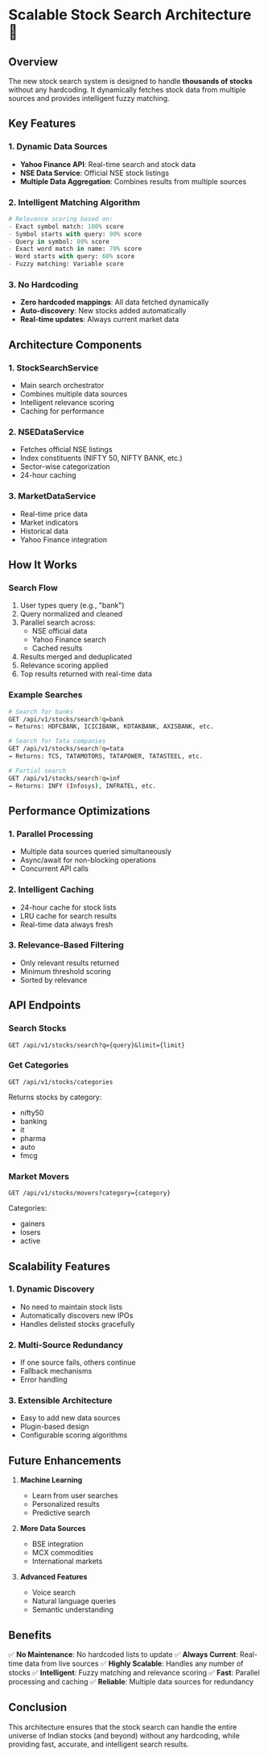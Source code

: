 # Scalable Stock Search Architecture 🚀

## Overview

The new stock search system is designed to handle **thousands of stocks** without any hardcoding. It dynamically fetches stock data from multiple sources and provides intelligent fuzzy matching.

## Key Features

### 1. **Dynamic Data Sources**
- **Yahoo Finance API**: Real-time search and stock data
- **NSE Data Service**: Official NSE stock listings
- **Multiple Data Aggregation**: Combines results from multiple sources

### 2. **Intelligent Matching Algorithm**
```python
# Relevance scoring based on:
- Exact symbol match: 100% score
- Symbol starts with query: 90% score  
- Query in symbol: 80% score
- Exact word match in name: 70% score
- Word starts with query: 60% score
- Fuzzy matching: Variable score
```

### 3. **No Hardcoding**
- **Zero hardcoded mappings**: All data fetched dynamically
- **Auto-discovery**: New stocks added automatically
- **Real-time updates**: Always current market data

## Architecture Components

### 1. **StockSearchService**
- Main search orchestrator
- Combines multiple data sources
- Intelligent relevance scoring
- Caching for performance

### 2. **NSEDataService**
- Fetches official NSE listings
- Index constituents (NIFTY 50, NIFTY BANK, etc.)
- Sector-wise categorization
- 24-hour caching

### 3. **MarketDataService**
- Real-time price data
- Market indicators
- Historical data
- Yahoo Finance integration

## How It Works

### Search Flow
1. User types query (e.g., "bank")
2. Query normalized and cleaned
3. Parallel search across:
   - NSE official data
   - Yahoo Finance search
   - Cached results
4. Results merged and deduplicated
5. Relevance scoring applied
6. Top results returned with real-time data

### Example Searches

```bash
# Search for banks
GET /api/v1/stocks/search?q=bank
→ Returns: HDFCBANK, ICICIBANK, KOTAKBANK, AXISBANK, etc.

# Search for Tata companies  
GET /api/v1/stocks/search?q=tata
→ Returns: TCS, TATAMOTORS, TATAPOWER, TATASTEEL, etc.

# Partial search
GET /api/v1/stocks/search?q=inf
→ Returns: INFY (Infosys), INFRATEL, etc.
```

## Performance Optimizations

### 1. **Parallel Processing**
- Multiple data sources queried simultaneously
- Async/await for non-blocking operations
- Concurrent API calls

### 2. **Intelligent Caching**
- 24-hour cache for stock lists
- LRU cache for search results
- Real-time data always fresh

### 3. **Relevance-Based Filtering**
- Only relevant results returned
- Minimum threshold scoring
- Sorted by relevance

## API Endpoints

### Search Stocks
```http
GET /api/v1/stocks/search?q={query}&limit={limit}
```

### Get Categories
```http
GET /api/v1/stocks/categories
```
Returns stocks by category:
- nifty50
- banking
- it
- pharma
- auto
- fmcg

### Market Movers
```http
GET /api/v1/stocks/movers?category={category}
```
Categories:
- gainers
- losers
- active

## Scalability Features

### 1. **Dynamic Discovery**
- No need to maintain stock lists
- Automatically discovers new IPOs
- Handles delisted stocks gracefully

### 2. **Multi-Source Redundancy**
- If one source fails, others continue
- Fallback mechanisms
- Error handling

### 3. **Extensible Architecture**
- Easy to add new data sources
- Plugin-based design
- Configurable scoring algorithms

## Future Enhancements

1. **Machine Learning**
   - Learn from user searches
   - Personalized results
   - Predictive search

2. **More Data Sources**
   - BSE integration
   - MCX commodities
   - International markets

3. **Advanced Features**
   - Voice search
   - Natural language queries
   - Semantic understanding

## Benefits

✅ **No Maintenance**: No hardcoded lists to update
✅ **Always Current**: Real-time data from live sources
✅ **Highly Scalable**: Handles any number of stocks
✅ **Intelligent**: Fuzzy matching and relevance scoring
✅ **Fast**: Parallel processing and caching
✅ **Reliable**: Multiple data sources for redundancy

## Conclusion

This architecture ensures that the stock search can handle the entire universe of Indian stocks (and beyond) without any hardcoding, while providing fast, accurate, and intelligent search results.
